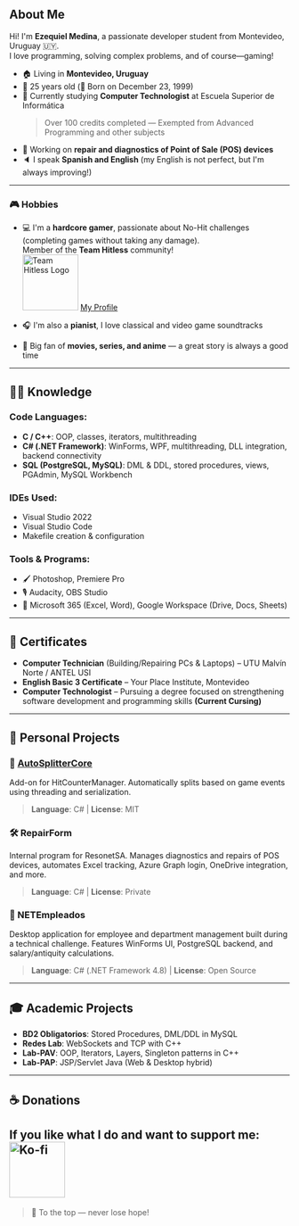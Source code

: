 ## About Me
Hi! I'm **Ezequiel Medina**, a passionate developer student from Montevideo, Uruguay 🇺🇾.  
I love programming, solving complex problems, and of course—gaming!

- 🏠 Living in **Montevideo, Uruguay**
- 💁 25 years old (🎂 Born on December 23, 1999)
- 🌱 Currently studying **Computer Technologist** at Escuela Superior de Informática  
  > Over 100 credits completed — Exempted from Advanced Programming and other subjects
- 🔭 Working on **repair and diagnostics of Point of Sale (POS) devices**
- 🔈 I speak **Spanish and English** (my English is not perfect, but I'm always improving!)

---

### 🎮 Hobbies
- 💻 I'm a **hardcore gamer**, passionate about No-Hit challenges (completing games without taking any damage).  
  Member of the **Team Hitless** community!  
  <img src="https://www.teamhitless.com/wp-content/uploads/2020/09/full_logo.png" alt="Team Hitless Logo" width="100"/> [My Profile](https://www.teamhitless.com/project/Neimex23/)

- 🎧 I'm also a **pianist**, I love classical and video game soundtracks  
- 🎦 Big fan of **movies, series, and anime** — a great story is always a good time

---

## 👨‍💻 Knowledge

### Code Languages:
- **C / C++**: OOP, classes, iterators, multithreading
- **C# (.NET Framework)**: WinForms, WPF, multithreading, DLL integration, backend connectivity
- **SQL (PostgreSQL, MySQL)**: DML & DDL, stored procedures, views, PGAdmin, MySQL Workbench

### IDEs Used:
- Visual Studio 2022  
- Visual Studio Code  
- Makefile creation & configuration

### Tools & Programs:
- 🖌️ Photoshop, Premiere Pro  
- 🎙️ Audacity, OBS Studio  
- 📄 Microsoft 365 (Excel, Word), Google Workspace (Drive, Docs, Sheets)

---

## 📜 Certificates
- **Computer Technician** (Building/Repairing PCs & Laptops) – UTU Malvín Norte / ANTEL USI  
- **English Basic 3 Certificate** – Your Place Institute, Montevideo
- **Computer Technologist** – Pursuing a degree focused on strengthening software development and programming skills **(Current Cursing)**

---

## 💼 Personal Projects

### 🔧 [AutoSplitterCore](https://github.com/neimex23/AutoSplitterCore)
Add-on for HitCounterManager. Automatically splits based on game events using threading and serialization.  
> **Language**: C# | **License**: MIT

### 🛠️ RepairForm
Internal program for ResonetSA. Manages diagnostics and repairs of POS devices, automates Excel tracking, Azure Graph login, OneDrive integration, and more.  
> **Language**: C# | **License**: Private

### 🧾 NETEmpleados
Desktop application for employee and department management built during a technical challenge. Features WinForms UI, PostgreSQL backend, and salary/antiquity calculations.  
> **Language**: C# (.NET Framework 4.8) | **License**: Open Source

---

## 🎓 Academic Projects
- **BD2 Obligatorios**: Stored Procedures, DML/DDL in MySQL
- **Redes Lab**: WebSockets and TCP with C++
- **Lab-PAV**: OOP, Iterators, Layers, Singleton patterns in C++
- **Lab-PAP**: JSP/Servlet Java (Web & Desktop hybrid)

---

## ☕ Donations
If you like what I do and want to support me:  
<a href="https://ko-fi.com/neimex23">
  <img src="https://uploads-ssl.webflow.com/5c14e387dab576fe667689cf/61e11149b3af2ee970bb8ead_Ko-fi_logo.png" alt="Ko-fi" width="100"/>
</a>
---

> 🌟 To the top — never lose hope!
